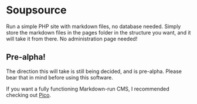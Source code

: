 # Soupsource
Run a simple PHP site with markdown files, no database needed. Simply store the
markdown files in the pages folder in the structure you want, and it will take
it from there. No administration page needed!

## Pre-alpha!
The direction this will take is still being decided, and is pre-alpha. Please
bear that in mind before using this software.

If you want a fully functioning Markdown-run CMS, I recommended checking out
[Pico](http://picocms.org/).